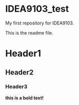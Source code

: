# IDEA9103_test
My first repository for IDEA9103.

This is the readme file.


# Header1

## Header2

### Header3


**this is a bold text!**
